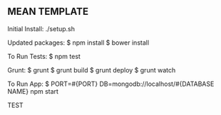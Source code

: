 MEAN TEMPLATE
-------------

Initial Install:
./setup.sh

Updated packages:
$ npm install
$ bower install

To Run Tests:
$ npm test

Grunt:
$ grunt
$ grunt build
$ grunt deploy
$ grunt watch

To Run App:
$ PORT=#{PORT} DB=mongodb://localhost/#{DATABASE NAME} npm start


TEST
